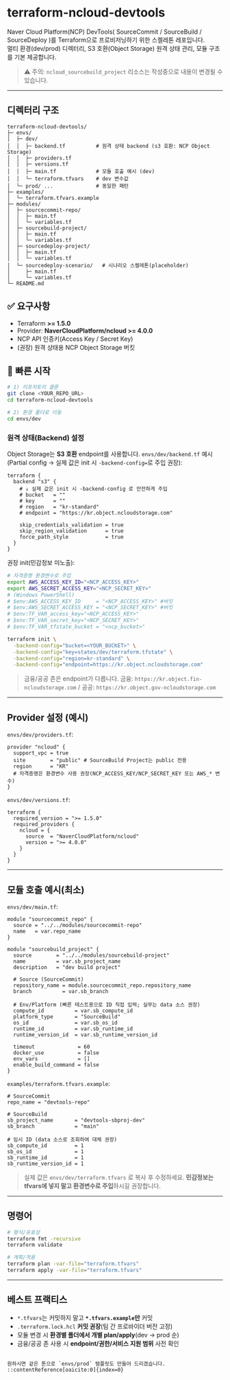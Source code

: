 # terraform-ncloud-devtools

Naver Cloud Platform(NCP) DevTools( SourceCommit / SourceBuild / SourceDeploy )를 Terraform으로 프로비저닝하기 위한 스켈레톤 레포입니다.  
멀티 환경(dev/prod) 디렉터리, S3 호환(Object Storage) 원격 상태 관리, 모듈 구조를 기본 제공합니다.

> ⚠️ 주의: `ncloud_sourcebuild_project` 리소스는 작성중으로 내용이 변경될 수 있습니다.

---

## 디렉터리 구조


```
terraform-ncloud-devtools/
├─ envs/
│  ├─ dev/
│  │  ├─ backend.tf          # 원격 상태 backend (s3 호환: NCP Object Storage)
│  │  ├─ providers.tf
│  │  ├─ versions.tf
│  │  ├─ main.tf             # 모듈 호출 예시 (dev)
│  │  └─ terraform.tfvars    # dev 변수값
│  └─ prod/ ...              # 동일한 패턴
├─ examples/
│  └─ terraform.tfvars.example
├─ modules/
│  ├─ sourcecommit-repo/
│  │  ├─ main.tf
│  │  └─ variables.tf
│  ├─ sourcebuild-project/
│  │  ├─ main.tf
│  │  └─ variables.tf
│  ├─ sourcedeploy-project/
│  │  ├─ main.tf
│  │  └─ variables.tf
│  └─ sourcedeploy-scenario/   # 시나리오 스켈레톤(placeholder)
│     ├─ main.tf
│     └─ variables.tf
└─ README.md
```


## ✅ 요구사항

- Terraform **>= 1.5.0**
- Provider: **NaverCloudPlatform/ncloud >= 4.0.0**
- NCP API 인증키(Access Key / Secret Key)
- (권장) 원격 상태용 NCP Object Storage 버킷


## 🚀 빠른 시작

```bash
# 1) 리포지토리 클론
git clone <YOUR_REPO_URL>
cd terraform-ncloud-devtools

# 2) 환경 폴더로 이동
cd envs/dev
````

### 원격 상태(Backend) 설정

Object Storage는 **S3 호환** endpoint를 사용합니다. `envs/dev/backend.tf` 예시(Partial config → 실제 값은 init 시 `-backend-config=`로 주입 권장):

```hcl
terraform {
  backend "s3" {
    # ↓ 실제 값은 init 시 -backend-config 로 안전하게 주입
    # bucket   = ""
    # key      = ""
    # region   = "kr-standard"
    # endpoint = "https://kr.object.ncloudstorage.com"

    skip_credentials_validation = true
    skip_region_validation      = true
    force_path_style            = true
  }
}
```

권장 init(민감정보 미노출):

```bash
# 자격증명 환경변수로 주입
export AWS_ACCESS_KEY_ID="<NCP_ACCESS_KEY>"
export AWS_SECRET_ACCESS_KEY="<NCP_SECRET_KEY>"
# (Windows PowerShell)
# $env:AWS_ACCESS_KEY_ID     = "<NCP_ACCESS_KEY>" #버킷
# $env:AWS_SECRET_ACCESS_KEY = "<NCP_SECRET_KEY>" #버킷
# $env:TF_VAR_access_key="<NCP_ACCESS_KEY>"
# $env:TF_VAR_secret_key="<NCP_SECRET_KEY>"
# $env:TF_VAR_tfstate_bucket = "<ncp_bucket>"

terraform init \
  -backend-config="bucket=<YOUR_BUCKET>" \
  -backend-config="key=states/dev/terraform.tfstate" \
  -backend-config="region=kr-standard" \
  -backend-config="endpoint=https://kr.object.ncloudstorage.com"
```

> 금융/공공 존은 endpoint가 다릅니다.
> 금융: `https://kr.object.fin-ncloudstorage.com` / 공공: `https://kr.object.gov-ncloudstorage.com`

---

## Provider 설정 (예시)

`envs/dev/providers.tf`:

```hcl
provider "ncloud" {
  support_vpc = true
  site        = "public" # SourceBuild Project는 public 전용
  region      = "KR"
  # 자격증명은 환경변수 사용 권장(NCP_ACCESS_KEY/NCP_SECRET_KEY 또는 AWS_* 변수)
}
```

`envs/dev/versions.tf`:

```hcl
terraform {
  required_version = ">= 1.5.0"
  required_providers {
    ncloud = {
      source  = "NaverCloudPlatform/ncloud"
      version = ">= 4.0.0"
    }
  }
}
```

---

## 모듈 호출 예시(최소)

`envs/dev/main.tf`:

```hcl
module "sourcecommit_repo" {
  source = "../../modules/sourcecommit-repo"
  name   = var.repo_name
}

module "sourcebuild_project" {
  source        = "../../modules/sourcebuild-project"
  name          = var.sb_project_name
  description   = "dev build project"

  # Source (SourceCommit)
  repository_name = module.sourcecommit_repo.repository_name
  branch          = var.sb_branch

  # Env/Platform (빠른 테스트용으로 ID 직접 입력; 실무는 data 소스 권장)
  compute_id          = var.sb_compute_id
  platform_type       = "SourceBuild"
  os_id               = var.sb_os_id
  runtime_id          = var.sb_runtime_id
  runtime_version_id  = var.sb_runtime_version_id

  timeout              = 60
  docker_use           = false
  env_vars             = []
  enable_build_command = false
}
```

`examples/terraform.tfvars.example`:

```hcl
# SourceCommit
repo_name = "devtools-repo"

# SourceBuild
sb_project_name       = "devtools-sbproj-dev"
sb_branch             = "main"

# 임시 ID (data 소스로 조회하여 대체 권장)
sb_compute_id         = 1
sb_os_id              = 1
sb_runtime_id         = 1
sb_runtime_version_id = 1
```

> 실제 값은 `envs/dev/terraform.tfvars` 로 복사 후 수정하세요.
> **민감정보는 tfvars에 넣지 말고 환경변수로 주입**하시길 권장합니다.

---

## 명령어

```bash
# 형식/유효성
terraform fmt -recursive
terraform validate

# 계획/적용
terraform plan -var-file="terraform.tfvars"
terraform apply -var-file="terraform.tfvars"
```

---

## 베스트 프랙티스

* `*.tfvars`는 커밋하지 말고 **`*.tfvars.example`만** 커밋
* `.terraform.lock.hcl` **커밋 권장**(팀 간 프로바이더 버전 고정)
* 모듈 변경 시 **환경별 폴더에서 개별 plan/apply**(dev → prod 순)
* 금융/공공 존 사용 시 **endpoint/권한/서비스 지원 범위** 사전 확인

```

원하시면 같은 톤으로 `envs/prod` 템플릿도 만들어 드리겠습니다.
::contentReference[oaicite:0]{index=0}
```

